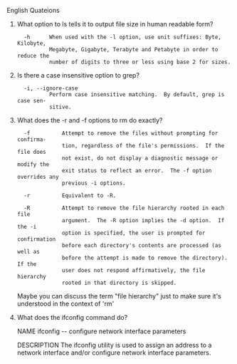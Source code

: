 
English Quateions

1) What option to ls tells it to output file size in human readable form?

         -h      When used with the -l option, use unit suffixes: Byte, Kilobyte,
                 Megabyte, Gigabyte, Terabyte and Petabyte in order to reduce the
                 number of digits to three or less using base 2 for sizes.
                 
2) Is there a case insensitive option to grep?

         -i, --ignore-case
                 Perform case insensitive matching.  By default, grep is case sen-
                 sitive.
                 
3) What does the -r and -f options to rm do exactly?

         -f          Attempt to remove the files without prompting for confirma-
                     tion, regardless of the file's permissions.  If the file does
                     not exist, do not display a diagnostic message or modify the
                     exit status to reflect an error.  The -f option overrides any
                     previous -i options.
                     
         -r          Equivalent to -R.
         
         -R          Attempt to remove the file hierarchy rooted in each file
                     argument.  The -R option implies the -d option.  If the -i
                     option is specified, the user is prompted for confirmation
                     before each directory's contents are processed (as well as
                     before the attempt is made to remove the directory).  If the
                     user does not respond affirmatively, the file hierarchy
                     rooted in that directory is skipped.
                     
   Maybe you can discuss the term "file hierarchy" just to make sure it's understood in the context of 'rm'

4)  What does the ifconfig command do?

    NAME
         ifconfig -- configure network interface parameters
    
    DESCRIPTION
         The ifconfig utility is used to assign an address to a network interface
         and/or configure network interface parameters.

